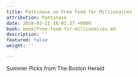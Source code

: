 ```yaml
---
title: Pattinase on Free Food for Millionaires
attribution: Pattinase
date: 2018-03-11 18:02:37 +0000
book: book/free-food-for-millionaires.md
description: ''
featured: false
weight: ''

---
```

Summer Picks from The Boston Herald